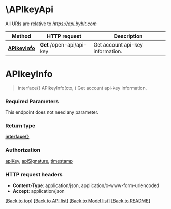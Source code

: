 # \APIkeyApi

All URIs are relative to *https://api.bybit.com*

Method | HTTP request | Description
------------- | ------------- | -------------
[**APIkeyInfo**](APIkeyApi.md#APIkeyInfo) | **Get** /open-api/api-key | Get account api-key information.


# **APIkeyInfo**
> interface{} APIkeyInfo(ctx, )
Get account api-key information.

### Required Parameters
This endpoint does not need any parameter.

### Return type

[**interface{}**](interface{}.md)

### Authorization

[apiKey](../README.md#apiKey), [apiSignature](../README.md#apiSignature), [timestamp](../README.md#timestamp)

### HTTP request headers

 - **Content-Type**: application/json, application/x-www-form-urlencoded
 - **Accept**: application/json

[[Back to top]](#) [[Back to API list]](../README.md#documentation-for-api-endpoints) [[Back to Model list]](../README.md#documentation-for-models) [[Back to README]](../README.md)

